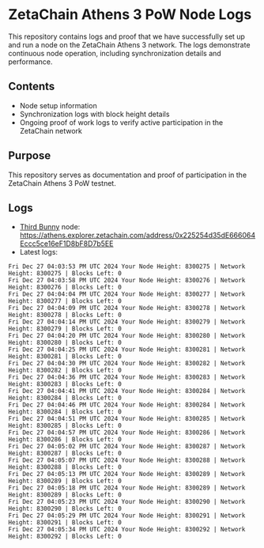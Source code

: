 # ZetaChain Athens 3 PoW Node Logs
This repository contains logs and proof that we have successfully set up and run a node on the ZetaChain Athens 3 network. The logs demonstrate continuous node operation, including synchronization details and performance.

## Contents
- Node setup information
- Synchronization logs with block height details
- Ongoing proof of work logs to verify active participation in the ZetaChain network

## Purpose
This repository serves as documentation and proof of participation in the ZetaChain Athens 3 PoW testnet.

## Logs

- [Third Bunny](https://thirdbunny.xyz/) node: https://athens.explorer.zetachain.com/address/0x225254d35dE666064Eccc5ce16eF1D8bF8D7b5EE
- Latest logs:
```
Fri Dec 27 04:03:53 PM UTC 2024 Your Node Height: 8300275 | Network Height: 8300275 | Blocks Left: 0
Fri Dec 27 04:03:58 PM UTC 2024 Your Node Height: 8300276 | Network Height: 8300276 | Blocks Left: 0
Fri Dec 27 04:04:04 PM UTC 2024 Your Node Height: 8300277 | Network Height: 8300277 | Blocks Left: 0
Fri Dec 27 04:04:09 PM UTC 2024 Your Node Height: 8300278 | Network Height: 8300278 | Blocks Left: 0
Fri Dec 27 04:04:14 PM UTC 2024 Your Node Height: 8300279 | Network Height: 8300279 | Blocks Left: 0
Fri Dec 27 04:04:20 PM UTC 2024 Your Node Height: 8300280 | Network Height: 8300280 | Blocks Left: 0
Fri Dec 27 04:04:25 PM UTC 2024 Your Node Height: 8300281 | Network Height: 8300281 | Blocks Left: 0
Fri Dec 27 04:04:30 PM UTC 2024 Your Node Height: 8300282 | Network Height: 8300282 | Blocks Left: 0
Fri Dec 27 04:04:36 PM UTC 2024 Your Node Height: 8300283 | Network Height: 8300283 | Blocks Left: 0
Fri Dec 27 04:04:41 PM UTC 2024 Your Node Height: 8300284 | Network Height: 8300284 | Blocks Left: 0
Fri Dec 27 04:04:46 PM UTC 2024 Your Node Height: 8300284 | Network Height: 8300284 | Blocks Left: 0
Fri Dec 27 04:04:51 PM UTC 2024 Your Node Height: 8300285 | Network Height: 8300285 | Blocks Left: 0
Fri Dec 27 04:04:57 PM UTC 2024 Your Node Height: 8300286 | Network Height: 8300286 | Blocks Left: 0
Fri Dec 27 04:05:02 PM UTC 2024 Your Node Height: 8300287 | Network Height: 8300287 | Blocks Left: 0
Fri Dec 27 04:05:07 PM UTC 2024 Your Node Height: 8300288 | Network Height: 8300288 | Blocks Left: 0
Fri Dec 27 04:05:13 PM UTC 2024 Your Node Height: 8300289 | Network Height: 8300289 | Blocks Left: 0
Fri Dec 27 04:05:18 PM UTC 2024 Your Node Height: 8300289 | Network Height: 8300289 | Blocks Left: 0
Fri Dec 27 04:05:23 PM UTC 2024 Your Node Height: 8300290 | Network Height: 8300290 | Blocks Left: 0
Fri Dec 27 04:05:29 PM UTC 2024 Your Node Height: 8300291 | Network Height: 8300291 | Blocks Left: 0
Fri Dec 27 04:05:34 PM UTC 2024 Your Node Height: 8300292 | Network Height: 8300292 | Blocks Left: 0
```
